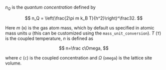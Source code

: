 $n_Q$ is the _quantum concentration_ defined by

$$
n_Q = \left(\frac{2\pi m k_B T}{h^2}\right)^\frac32.
$$

Here $m$ (`m`) is the gas atom mass, which by default us specified in atomic mass
units $u$ (this can be customized using the `mass_unit_conversion`). $T$ (`T`) is
the coupled temperature, $n$ is defined as

$$
n=\frac c\Omega,
$$

where $c$ (`c`) is the coupled concentration and $\Omega$ (`omega`) is the lattice
site volume.
